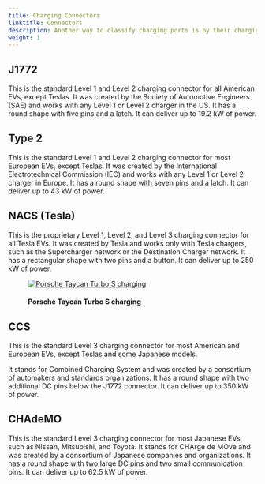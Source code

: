 ```yaml
---
title: Charging Connectors
linktitle: Connectors
description: Another way to classify charging ports is by their charging connector, which is the physical shape and size of the plug that connects the EV to the charging station. There are different types of charging connectors that vary by region, standard, and compatibility. 
weight: 1
---
```

<!-- markdownlint-disable MD033 -->

## J1772

This is the standard Level 1 and Level 2 charging connector for all American EVs, except Teslas. It was created by the Society of Automotive Engineers (SAE) and works with any Level 1 or Level 2 charger in the US. It has a round shape with five pins and a latch. It can deliver up to 19.2 kW of power.

## Type 2

This is the standard Level 1 and Level 2 charging connector for most European EVs, except Teslas. It was created by the International Electrotechnical Commission (IEC) and works with any Level 1 or Level 2 charger in Europe. It has a round shape with seven pins and a latch. It can deliver up to 43 kW of power.

## NACS (Tesla)

This is the proprietary Level 1, Level 2, and Level 3 charging connector for all Tesla EVs. It was created by Tesla and works only with Tesla chargers, such as the Supercharger network or the Destination Charger network. It has a rectangular shape with two pins and a button. It can deliver up to 250 kW of power.

<figure>
    <a href="https://media.evkx.net/multimedia/technology/charging/connectors/nacs_1.jpg">
        <img src="https://media.evkx.net/multimedia/technology/charging/connectors/nacs_1_st.jpg"
        alt="Porsche Taycan Turbo S charging" title="Porsche Taycan Turbo S charging">
    </a>
    <figcaption><h4>Porsche Taycan Turbo S charging</h4></figcaption>
</figure>

## CCS

This is the standard Level 3 charging connector for most American and European EVs, except Teslas and some Japanese models. 

It stands for Combined Charging System and was created by a consortium of automakers and standards organizations. It has a round shape with two additional DC pins below the J1772 connector. It can deliver up to 350 kW of power.

## CHAdeMO

This is the standard Level 3 charging connector for most Japanese EVs, such as Nissan, Mitsubishi, and Toyota. It stands for CHArge de MOve and was created by a consortium of Japanese companies and organizations. It has a round shape with two large DC pins and two small communication pins. It can deliver up to 62.5 kW of power.
